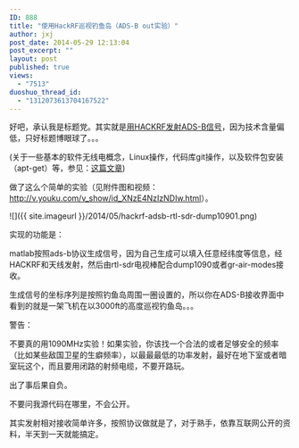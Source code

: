 ```yaml
---
ID: 888
title: "使用HackRF巡视钓鱼岛（ADS-B out实验）"
author: jxj
post_date: 2014-05-29 12:13:04
post_excerpt: ""
layout: post
published: true
views:
  - "7513"
duoshuo_thread_id:
  - "1312073613704167522"
---
```

好吧，承认我是标题党。其实就是<a href="http://sdr-x.github.io/%E4%BD%BF%E7%94%A8HACKRF%E5%B7%A1%E8%A7%86%E9%92%93%E9%B1%BC%E5%B2%9B(HACKRF%20ADS-B%20out)/">用HACKRF发射ADS-B信号</a>，因为技术含量偏低，只好标题博眼球了。。。

(关于一些基本的软件无线电概念，Linux操作，代码库git操作，以及软件包安装（apt-get）等，参见：<a href="http://sdr-x.github.io/rtl-sdr-rtl2832%E7%94%B5%E8%A7%86%E6%A3%92%E8%B7%9F%E8%B8%AA%E9%A3%9E%E6%9C%BAstep-by-step%E6%95%99%E7%A8%8B(tutorial%20ADS-B%20aircraft%20tracking%20by%20rtl-sdr%20rtl2832%20gr-air-modes)/">这篇文章</a>)

做了这么个简单的实验（见附件图和视频： <a title="http://v.youku.com/v_show/id_XNzE4NzIzNDIw.html" href="http://v.youku.com/v_show/id_XNzE4NzIzNDIw.html">http://v.youku.com/v_show/id_XNzE4NzIzNDIw.html</a>）。

![]({{ site.imageurl }}/2014/05/hackrf-adsb-rtl-sdr-dump10901.png)

实现的功能是：

matlab按照ads-b协议生成信号，因为自己生成可以填入任意经纬度等信息，经HACKRF和天线发射，然后由rtl-sdr电视棒配合dump1090或者gr-air-modes接收。

生成信号的坐标序列是按照钓鱼岛周围一圈设置的，所以你在ADS-B接收界面中看到的就是一架飞机在以3000ft的高度巡视钓鱼岛。。。


警告：

不要真的用1090MHz实验！如果实验，你该找一个合法的或者足够安全的频率（比如某些敌国卫星的生癖频率），以最最最低的功率发射，最好在地下室或者暗室玩这个，而且要用闭路的射频电缆，不要开路玩。

出了事后果自负。

不要问我源代码在哪里，不会公开。

其实发射相对接收简单许多，按照协议做就是了，对于熟手，依靠互联网公开的资料，半天到一天就能搞定。

